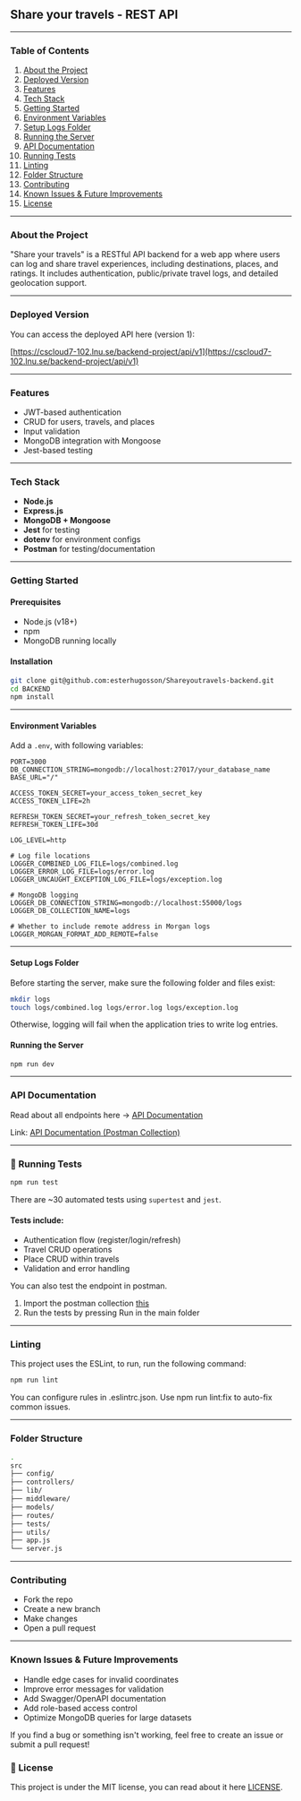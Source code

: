 ## Share your travels - REST API

---

### Table of Contents

1. [About the Project](#about-the-project)
2. [Deployed Version](#deployed-version)
3. [Features](#features)
4. [Tech Stack](#tech-stack)
5. [Getting Started](#getting-started)
6. [Environment Variables](#environment-variables)
7. [Setup Logs Folder](#setup-logs-folder)
8. [Running the Server](#running-the-server)
9. [API Documentation](#api-documentation)
10. [Running Tests](#running-tests)
11. [Linting](#linting)
12. [Folder Structure](#folder-structure)
13. [Contributing](#contributing)
14. [Known Issues & Future Improvements](#known-issues--future-improvements)
15. [License](#license)

---

### About the Project

"Share your travels" is a RESTful API backend for a web app where users can log and share travel experiences, including destinations, places, and ratings. It includes authentication, public/private travel logs, and detailed geolocation support.

---

### Deployed Version

You can access the deployed API here (version 1):

[https://cscloud7-102.lnu.se/backend-project/api/v1](https://cscloud7-102.lnu.se/backend-project/api/v1)


---

### Features

* JWT-based authentication
* CRUD for users, travels, and places
* Input validation
* MongoDB integration with Mongoose
* Jest-based testing

---

### Tech Stack

* **Node.js**
* **Express.js**
* **MongoDB + Mongoose**
* **Jest** for testing
* **dotenv** for environment configs
* **Postman** for testing/documentation

---

### Getting Started

#### Prerequisites

* Node.js (v18+)
* npm 
* MongoDB running locally

#### Installation

```bash
git clone git@github.com:esterhugosson/Shareyoutravels-backend.git
cd BACKEND
npm install
```

---

#### Environment Variables

Add a `.env`, with following variables:

```
PORT=3000
DB_CONNECTION_STRING=mongodb://localhost:27017/your_database_name
BASE_URL="/"

ACCESS_TOKEN_SECRET=your_access_token_secret_key
ACCESS_TOKEN_LIFE=2h

REFRESH_TOKEN_SECRET=your_refresh_token_secret_key
REFRESH_TOKEN_LIFE=30d

LOG_LEVEL=http

# Log file locations
LOGGER_COMBINED_LOG_FILE=logs/combined.log
LOGGER_ERROR_LOG_FILE=logs/error.log
LOGGER_UNCAUGHT_EXCEPTION_LOG_FILE=logs/exception.log

# MongoDB logging
LOGGER_DB_CONNECTION_STRING=mongodb://localhost:55000/logs
LOGGER_DB_COLLECTION_NAME=logs

# Whether to include remote address in Morgan logs
LOGGER_MORGAN_FORMAT_ADD_REMOTE=false
```

---

#### Setup Logs Folder

Before starting the server, make sure the following folder and files exist:
```bash
mkdir logs
touch logs/combined.log logs/error.log logs/exception.log
```
Otherwise, logging will fail when the application tries to write log entries.


#### Running the Server

```bash
npm run dev
```

---

### API Documentation

Read about all endpoints here -> [API Documentation](./ENDPOINTS.md)


Link: [API Documentation (Postman Collection)](./Share%20your%20travels%20API.postman_collection.json)

---

### 🧪 Running Tests

```bash
npm run test
```

There are ~30 automated tests using `supertest` and `jest`.

#### Tests include:
- Authentication flow (register/login/refresh)
- Travel CRUD operations
- Place CRUD within travels
- Validation and error handling

You can also test the endpoint in postman.

1. Import the postman collection [this](./Share%20your%20travels%20API.postman_collection.json)
2. Run the tests by pressing Run in the main folder

---

### Linting

This project uses the ESLint, to run, run the following command:

```bash
npm run lint
```
You can configure rules in .eslintrc.json. Use npm run lint:fix to auto-fix common issues.

---

### Folder Structure

```bash
.
src
├── config/
├── controllers/
├── lib/
├── middleware/
├── models/
├── routes/
├── tests/
├── utils/
├── app.js
└── server.js
```

---

### Contributing

* Fork the repo
* Create a new branch
* Make changes
* Open a pull request

---

### Known Issues & Future Improvements
 
 - Handle edge cases for invalid coordinates
 - Improve error messages for validation
 - Add Swagger/OpenAPI documentation
 - Add role-based access control
 - Optimize MongoDB queries for large datasets
 
 If you find a bug or something isn't working, feel free to create an issue or submit a pull request!



### 🪪 License

This project is under the MIT license, you can read about it here [LICENSE](./LICENSE.txt).



